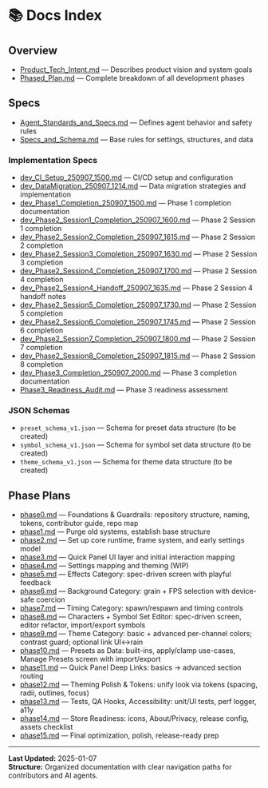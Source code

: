 # 📚 Docs Index

## Overview
- [Product_Tech_Intent.md](../overview/Product_Tech_Intent.md) — Describes product vision and system goals
- [Phased_Plan.md](../overview/Phased_Plan.md) — Complete breakdown of all development phases

## Specs
- [Agent_Standards_and_Specs.md](Agent_Standards_and_Specs.md) — Defines agent behavior and safety rules
- [Specs_and_Schema.md](Specs_and_Schema.md) — Base rules for settings, structures, and data

### Implementation Specs
- [dev_CI_Setup_250907_1500.md](implementation/dev_CI_Setup_250907_1500.md) — CI/CD setup and configuration
- [dev_DataMigration_250907_1214.md](implementation/dev_DataMigration_250907_1214.md) — Data migration strategies and implementation
- [dev_Phase1_Completion_250907_1500.md](implementation/dev_Phase1_Completion_250907_1500.md) — Phase 1 completion documentation
- [dev_Phase2_Session1_Completion_250907_1600.md](implementation/dev_Phase2_Session1_Completion_250907_1600.md) — Phase 2 Session 1 completion
- [dev_Phase2_Session2_Completion_250907_1615.md](implementation/dev_Phase2_Session2_Completion_250907_1615.md) — Phase 2 Session 2 completion
- [dev_Phase2_Session3_Completion_250907_1630.md](implementation/dev_Phase2_Session3_Completion_250907_1630.md) — Phase 2 Session 3 completion
- [dev_Phase2_Session4_Completion_250907_1700.md](implementation/dev_Phase2_Session4_Completion_250907_1700.md) — Phase 2 Session 4 completion
- [dev_Phase2_Session4_Handoff_250907_1635.md](implementation/dev_Phase2_Session4_Handoff_250907_1635.md) — Phase 2 Session 4 handoff notes
- [dev_Phase2_Session5_Completion_250907_1730.md](implementation/dev_Phase2_Session5_Completion_250907_1730.md) — Phase 2 Session 5 completion
- [dev_Phase2_Session6_Completion_250907_1745.md](implementation/dev_Phase2_Session6_Completion_250907_1745.md) — Phase 2 Session 6 completion
- [dev_Phase2_Session7_Completion_250907_1800.md](implementation/dev_Phase2_Session7_Completion_250907_1800.md) — Phase 2 Session 7 completion
- [dev_Phase2_Session8_Completion_250907_1815.md](implementation/dev_Phase2_Session8_Completion_250907_1815.md) — Phase 2 Session 8 completion
- [dev_Phase3_Completion_250907_2000.md](implementation/dev_Phase3_Completion_250907_2000.md) — Phase 3 completion documentation
- [Phase3_Readiness_Audit.md](implementation/Phase3_Readiness_Audit.md) — Phase 3 readiness assessment

### JSON Schemas
- `preset_schema_v1.json` — Schema for preset data structure (to be created)
- `symbol_schema_v1.json` — Schema for symbol set data structure (to be created)
- `theme_schema_v1.json` — Schema for theme data structure (to be created)

## Phase Plans
- [phase0.md](../phases/phase0.md) — Foundations & Guardrails: repository structure, naming, tokens, contributor guide, repo map
- [phase1.md](../phases/phase1.md) — Purge old systems, establish base structure
- [phase2.md](../phases/phase2.md) — Set up core runtime, frame system, and early settings model
- [phase3.md](../phases/phase3.md) — Quick Panel UI layer and initial interaction mapping
- [phase4.md](../phases/phase4.md) — Settings mapping and theming (WIP)
- [phase5.md](../phases/phase5.md) — Effects Category: spec-driven screen with playful feedback
- [phase6.md](../phases/phase6.md) — Background Category: grain + FPS selection with device-safe coercion
- [phase7.md](../phases/phase7.md) — Timing Category: spawn/respawn and timing controls
- [phase8.md](../phases/phase8.md) — Characters + Symbol Set Editor: spec-driven screen, editor refactor, import/export symbols
- [phase9.md](../phases/phase9.md) — Theme Category: basic + advanced per-channel colors; contrast guard; optional link UI↔rain
- [phase10.md](../phases/phase10.md) — Presets as Data: built-ins, apply/clamp use-cases, Manage Presets screen with import/export
- [phase11.md](../phases/phase11.md) — Quick Panel Deep Links: basics → advanced section routing
- [phase12.md](../phases/phase12.md) — Theming Polish & Tokens: unify look via tokens (spacing, radii, outlines, focus)
- [phase13.md](../phases/phase13.md) — Tests, QA Hooks, Accessibility: unit/UI tests, perf logger, a11y
- [phase14.md](../phases/phase14.md) — Store Readiness: icons, About/Privacy, release config, assets checklist
- [phase15.md](../phases/phase15.md) — Final optimization, polish, release-ready prep

---

**Last Updated:** 2025-01-07  
**Structure:** Organized documentation with clear navigation paths for contributors and AI agents.
